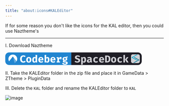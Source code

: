 ```yaml
---
title: "about:icons#KALEditor"
---
```


If for some reason you don't like the icons for the KAL editor, then you could use Naztheme's

* * *

I. Download Naztheme

[![Codeberg](https://raw.githubusercontent.com/zapSNH/ZTheme-Files/main/codeberg-slice.svg)](https://codeberg.org/Nazalassa/naztheme)[![SpaceDock](https://raw.githubusercontent.com/zapSNH/ZTheme-Files/main/spacedock-slice.svg)](https://spacedock.info/mod/3352/Naztheme)

II. Take the KALEditor folder in the zip file and place it in GameData > ZTheme > PluginData

III. Delete the `KAL` folder and rename the KALEditor folder to `KAL`

![image](https://i.ibb.co/G0FC27B/image.png)